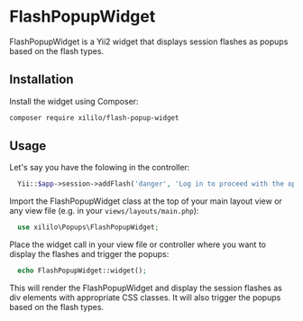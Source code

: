 # FlashPopupWidget

FlashPopupWidget is a Yii2 widget that displays session flashes as popups based on the flash types.

## Installation

Install the widget using Composer:

```bash
composer require xililo/flash-popup-widget
```
## Usage
Let's say you have the folowing in the controller:
```php
  Yii::$app->session->addFlash('danger', 'Log in to proceed with the operation.');
```
Import the FlashPopupWidget class at the top of your main layout view or any view file (e.g. in your `views/layouts/main.php`):

```php
  use xililo\Popups\FlashPopupWidget;
```
Place the widget call in your view file or controller where you want to display the flashes and trigger the popups:

```php
  echo FlashPopupWidget::widget();
```
This will render the FlashPopupWidget and display the session flashes as div elements with appropriate CSS classes. It will also trigger the popups based on the flash types.
